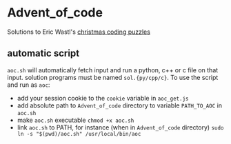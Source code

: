 # Advent_of_code
Solutions to Eric Wastl's <a href='https://adventofcode.com/'>christmas coding puzzles<a>

## automatic script
`aoc.sh` will automatically fetch input and run a python, c++ or c file on that input.
solution programs must be named `sol.{py/cpp/c}`.
To use the script and run as `aoc`:
- add your session cookie to the `cookie` variable in `aoc_get.js`
- add absolute path to `Advent_of_code` directory to variable `PATH_TO_AOC` in `aoc.sh`
- make `aoc.sh` executable `chmod +x aoc.sh`
- link `aoc.sh` to PATH, for instance (when in `Advent_of_code` directory) `sudo ln -s "$(pwd)/aoc.sh" /usr/local/bin/aoc`
